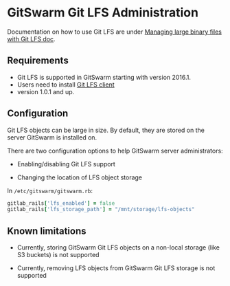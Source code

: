 # GitSwarm Git LFS Administration

Documentation on how to use Git LFS are under [Managing large binary files
with Git LFS doc](manage_large_binaries_with_git_lfs.md).

## Requirements

*   Git LFS is supported in GitSwarm starting with version 2016.1.
*   Users need to install [Git LFS client](https://git-lfs.github.com)
*   version 1.0.1 and up.

## Configuration

Git LFS objects can be large in size. By default, they are stored on the
server GitSwarm is installed on.

There are two configuration options to help GitSwarm server administrators:

*   Enabling/disabling Git LFS support
 
*   Changing the location of LFS object storage

In `/etc/gitswarm/gitswarm.rb`:

```ruby
gitlab_rails['lfs_enabled'] = false
gitlab_rails['lfs_storage_path'] = "/mnt/storage/lfs-objects"
```

## Known limitations

*   Currently, storing GitSwarm Git LFS objects on a non-local storage
    (like S3 buckets) is not supported

*   Currently, removing LFS objects from GitSwarm Git LFS storage is not
    supported
